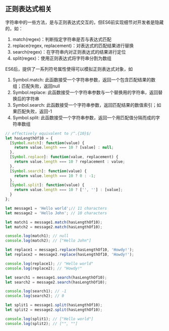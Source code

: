 
## 正则表达式相关  
字符串中的一些方法，是与正则表达式交互的，但ES6前实现细节对开发者是隐藏的，如：
1. match(regex)：判断指定字符串是否与表达式匹配
2. replace(regex, replacement)：对表达式的匹配结果进行替换
3. search(regex)：在字符串内对正则表达式的结果进行定位
4. split(regex)：使用正则表达式将字符串分割为数组

ES6后，提供了一系列符号属性使得可以模拟正则表达式对象，如
1. Symbol.match: 此函数接受一个字符串参数，返回一个包含匹配结果的数组；匹配失败，返回null
2. Symbol.replace: 此函数接受一个字符串参数与一个替换用的字符串，返回替换后的字符串
3. Symbol.search: 此函数接受一个字符串参数，返回匹配结果的数值索引；如果匹配失败，返回-1
4. Symbol.split: 此函数接受一个字符串参数，返回一个用匹配值分隔而成的字符串数组

```js
// effectively equivalent to /^.{10}$/
let hasLengthOf10 = {
  [Symbol.match]: function(value) {
    return value.length === 10 ? [value] : null;
  },
  [Symbol.replace]: function(value, replacement) {
    return value.length === 10 ? replacement : value;
  },
  [Symbol.search]: function(value) {
    return value.length === 10 ? 0 : -1;
  },
  [Symbol.split]: function(value) {
    return value.length === 10 ? ['', ''] : [value];
  }
};

let message1 = 'Hello world';// 11 characters
let message2 = 'Hello John'; // 10 characters

let match1 = message1.match(hasLengthOf10);
let match2 = message2.match(hasLengthOf10);

console.log(match1); // null
console.log(match2); // ["Hello John"]

let replace1 = message1.replace(hasLengthOf10, 'Howdy!');
let replace2 = message2.replace(hasLengthOf10, 'Howdy!');

console.log(replace1); // "Hello world"
console.log(replace2); // "Howdy!"

let search1 = message1.search(hasLengthOf10);
let search2 = message2.search(hasLengthOf10);

console.log(search1); // -1
console.log(search2); // 0

let split1 = message1.split(hasLengthOf10);
let split2 = message2.split(hasLengthOf10);

console.log(split1); // ["Hello world"]
console.log(split2); // ["", ""]

```